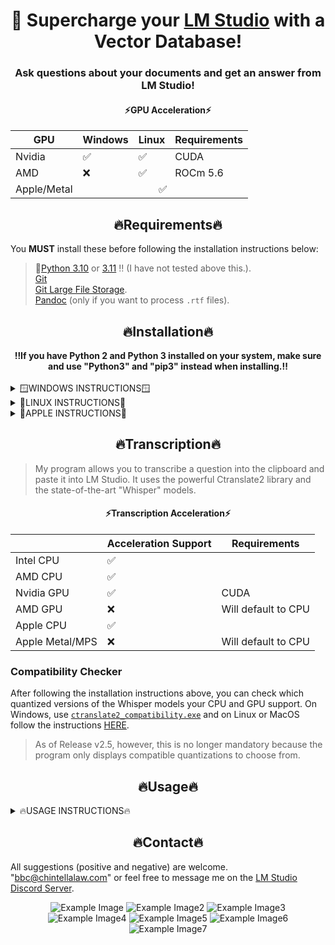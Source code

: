 <div align="center">
  <h1>🚀 Supercharge your <a href="https://lmstudio.ai/">LM Studio</a> with a Vector Database!</h1>
  <h3>Ask questions about your documents and get an answer from LM Studio!</h3>
</div>
<div align="center">
  <h4>⚡GPU Acceleration⚡</h4>
  <table>
    <thead>
      <tr>
        <th>GPU</th>
        <th>Windows</th>
        <th>Linux</th>
        <th>Requirements</th>
      </tr>
    </thead>
    <tbody>
      <tr>
        <td>Nvidia</td>
        <td>✅</td>
        <td>✅</td>
        <td>CUDA</td>
      </tr>
      <tr>
        <td>AMD</td>
        <td>❌</td>
        <td>✅</td>
        <td>ROCm 5.6</td>
      </tr>
      <tr>
        <td>Apple/Metal</td>
        <td colspan="3" align="center"> ✅ </td>
      </tr>
    </tbody>
  </table>
</div>

<div align="center"> <h2>🔥Requirements🔥</h2></div>
You <b>MUST</b> install these before following the installation instructions below:<p>

> 🐍[Python 3.10](https://www.python.org/downloads/release/python-31011/) or [3.11](https://www.python.org/downloads/release/python-3116/)
> ‼️ (I have not tested above this.).<br>
> [Git](https://git-scm.com/downloads)<br>
> [Git Large File Storage](https://git-lfs.com/).<br>
> [Pandoc](https://github.com/jgm/pandoc) (only if you want to process ```.rtf``` files).

<div align="center"> <h2>🔥Installation🔥</h2>
<b>‼️If you have Python 2 and Python 3 installed on your system, make sure and use "Python3" and "pip3" instead when installing.‼️</b>
</div><br>
<details>
  <summary>🪟WINDOWS INSTRUCTIONS🪟</summary>
  
### Step 1
🟢 Nvidia GPU ➜ Install [CUDA 11.8](https://developer.nvidia.com/cuda-11-8-0-download-archive) or [CUDA 12.1](https://developer.nvidia.com/cuda-12-1-0-download-archive).<br>
🔴 AMD GPU - Unfortunately, PyTorch does not currently support AMD GPUs on Windows.  It's only supported on Linux.  There are several ways to possibly get around this limitation, but I'm unable to verify since I don't have an AMD GPU.  See [HERE](https://ubuntu.com/tutorials/install-ubuntu-on-wsl2-on-windows-11-with-gui-support#1-overview), [HERE](https://ubuntu.com/tutorials/enabling-gpu-acceleration-on-ubuntu-on-wsl2-with-the-nvidia-cuda-platform#1-overview), and possibly [HERE](https://user-images.githubusercontent.com/108230321/275660295-e2d6e097-38c5-4e38-9a1f-f28441ba8812.png).
### Step 2
Download the ZIP file from the latest "release," unzip anywhere on your computer, and go into the ```src``` folder.
### Step 3
Within the ```src``` folder, open a command prompt and create a virtual environment:
```
python -m venv .
```
### Step 4
Activate the virtual environment:
```
.\Scripts\activate
```
### Step 5
```
python setup.py
```
> And just follow the instructions.

### Optional Step 6 - Double check GPU-Acceleration
Run this script if you want to doublecheck that you installed the Pytorch and gpu-acceleration software correctly:
```
python check_gpu.py
```
</details>

<details>
  <summary>🐧LINUX INSTRUCTIONS🐧</summary>

### Step 1
🟢 Nvidia GPUs ➜ Install [CUDA 11.8](https://developer.nvidia.com/cuda-11-8-0-download-archive)<br>
🔴 AMD GPUs ➜ Install [ROCm version 5.6](https://docs.amd.com/en/docs-5.6.0/deploy/windows/gui/index.html).
> [THIS REPO](https://github.com/nktice/AMD-AI) might also help if AMD's instructions aren't clear.

### Step 2
Download the ZIP file from the latest "release," unzip anywhere on your computer, and go into the ```src``` folder.
### Step 3
Within the ```src``` folder, open a terminal window and create a virtual environment:
```
python -m venv .
```
### Step 4
Activate the virtual environment:
```
source bin/activate
```
### Step 5
```
python -m pip install --upgrade pip
```
### Step 6
🟢 Nvidia GPU:
```
pip install torch torchvision torchaudio --index-url https://download.pytorch.org/whl/cu118
```
🔴 AMD GPU:
```
pip install torch torchvision torchaudio --index-url https://download.pytorch.org/whl/rocm5.6
```
🔵 CPU only:
```
pip install torch torchvision torchaudio --index-url https://download.pytorch.org/whl/cpu
```
### Step 7
```
sudo apt-get install portaudio19-dev
```
### Step 8
```
sudo apt-get install python3-dev
```
### Step 9
```
pip install -r requirements.txt
```
### Optional Step 10
Run this script if you want to doublecheck that you installed the Pytorch and gpu-acceleration software correctly:
```
python check_gpu.py
```
</details>

<details>
  <summary>🍎APPLE INSTRUCTIONS🍎</summary>

### Step 1
All Macs with MacOS 12.3+ come with 🔘 Metal/MPS, which is Apple's implementation of gpu-acceleration (like CUDA for Nvidia and ROCm for AMD).  I'm not sure if it's possible to install on an older MacOS since I don't have an Apple.
### Step 2
Install [Xcode Command Line Tools](https://www.makeuseof.com/install-xcode-command-line-tools/).
### Step 3
Download the ZIP file from the latest "release," unzip anywhere on your computer, and go into the ```src``` folder.
### Step 4
Within the ```src``` folder, open a terminal window and create a virtual environment:
```
python -m venv .
```
### Step 5
Activate the virtual environment:
```
source bin/activate
```
### Step 6
```
python -m pip install --upgrade pip
```
### Step 7
```
pip install torch torchvision torchaudio
```
### Step 8
```
brew install portaudio
```
### Step 9
```
pip install -r requirements.txt
```
### Optional Step 10
Run this script if you want to doublecheck that you installed the Pytorch and gpu-acceleration software correctly:
```
python check_gpu.py
```

</details>

<div align="center"> <h2>🔥Transcription🔥</h2></div>

> My program allows you to transcribe a question into the clipboard and paste it into LM Studio.  It uses the powerful Ctranslate2 library and the state-of-the-art "Whisper" models.

<div align="center">
  <h4>⚡Transcription Acceleration⚡</h4>
  <table>
    <thead>
      <tr>
        <th></th>
        <th>Acceleration Support</th>
        <th>Requirements</th>
      </tr>
    </thead>
    <tbody>
      <tr>
        <td>Intel CPU</td>
        <td>✅</td>
        <td></td>
      </tr>
      <tr>
        <td>AMD CPU</td>
        <td>✅</td>
        <td></td>
      </tr>
      <tr>
        <td>Nvidia GPU</td>
        <td>✅</td>
        <td>CUDA</td>
      </tr>
      <tr>
        <td>AMD GPU</td>
        <td>❌</td>
        <td>Will default to CPU</td>
      </tr>
      <tr>
        <td>Apple CPU</td>
        <td>✅</td>
        <td></td>
      </tr>
      <tr>
        <td>Apple Metal/MPS</td>
        <td>❌</td>
        <td>Will default to CPU</td>
      </tr>
    </tbody>
  </table>
</div>

### Compatibility Checker
After following the installation instructions above, you can check which quantized versions of the Whisper models your CPU and GPU support.  On Windows, use [```ctranslate2_compatibility.exe```](https://github.com/BBC-Esq/ctranslate2-compatibility-checker/releases/tag/v1.0) and on Linux or MacOS follow the instructions [HERE](https://github.com/BBC-Esq/ctranslate2-compatibility-checker).
> As of Release v2.5, however, this is no longer mandatory because the program only displays compatible quantizations to choose from.

<div align="center"> <h2>🔥Usage🔥</h2></div>
<details>
  <summary>🔥USAGE INSTRUCTIONS🔥</summary>

### Activate Virtual Environment
Make sure you are in theh ```src``` folder, have opened a command prompt/terminal, and activated the virtual environment (see installation instructions).
### Run Program
```
python gui.py
```
> Only systems running Windows with an Nvidia GPU will display metrics in the GUI.  Feel free to request that I add AMD or Apple support.
### Download Embedding Model
The download embedding model button lets you choose to download multiple embedding models.  The command prompt/terminal will state when the download is complete and unpacked.  Don't attempt to create the vector database before it's done.
### Set Model Directory
The set model directory button allows you to choose which embedding model to create/query the vector database.  You can choose any of the embedding models you previously downloaded by selecting the folder in which the model files were downloaded to.
### Choose Documents for Database
The choose documents button allows you to select which documents you want in the database.  Symbolic links to the files are put within the "Docs_for_DB" folder, not the actual files, but you can manually drag and drop files there as well if you want.  Feel free to select multiple files or click the add files button multiple times.  To delete any files you have to manually delete them from the "Docs_for_DB" folder, however.
> Remember, anytime you add/remove files you must recreate the vector database.

The file types that are supported are ```.pdf```, ```.docx```, ```.txt```, ```.json```, ```.enex```, ```.eml```, ```.msg```, ```.csv```, ```.xls```, ```.xlsx```, ```.rtf```, ```.odt```.<br>
> ‼️ However, PDF files must have had OCR done on them.

As of release 2.6.1, you can also transcribe audio files for the database.  The transcription process will automatically create a ```.txt``` file within the "Docs_for_DB" folder.
> Remember, anytime you add/remove documents you must re-create the database.

### Create Databaase
The create database button...wait for it...creates the vector database!  The command prompt will state when it's been "persisted."  You should only conduct a search after you see this message.

### Setup LM Studio
1) Before searching, open LM Studio and load a model.
> ‼️ Remember, only models that use the Llama-2 prompt format are supported by default.  You can change the "prefix" or "suffix" to test out other models, but for 99% of use cases a basic model that uses the Llama-2 prompt format is sufficient.
> Mistral models use the formate and are excellent.
2) ...then click the server tab on the left side.
3) ...then click "Start Server" in the server tab.

### Search Database
Now type/transcribe your question and click "Submit Questions."  The vector database will be queried.  Your question along with any "contexts" from the database will be sent to the LLM within LM Studio for answer!

</details>

<div align="center"><h2>🔥Contact🔥</h2></div>

All suggestions (positive and negative) are welcome.  "bbc@chintellalaw.com" or feel free to message me on the [LM Studio Discord Server](https://discord.gg/aPQfnNkxGC).

<div align="center">
  <img src="https://github.com/BBC-Esq/ChromaDB-Plugin-for-LM-Studio/raw/main/example.png" alt="Example Image">
  <img src="https://github.com/BBC-Esq/ChromaDB-Plugin-for-LM-Studio/raw/main/example2.png" alt="Example Image2">
  <img src="https://github.com/BBC-Esq/ChromaDB-Plugin-for-LM-Studio/raw/main/example3.png" alt="Example Image3">
  <img src="https://github.com/BBC-Esq/ChromaDB-Plugin-for-LM-Studio/raw/main/example4.png" alt="Example Image4">
  <img src="https://github.com/BBC-Esq/ChromaDB-Plugin-for-LM-Studio/raw/main/example5.png" alt="Example Image5">
  <img src="https://github.com/BBC-Esq/ChromaDB-Plugin-for-LM-Studio/raw/main/example6.png" alt="Example Image6">
  <img src="https://github.com/BBC-Esq/ChromaDB-Plugin-for-LM-Studio/raw/main/example7.png" alt="Example Image7">
</div>
